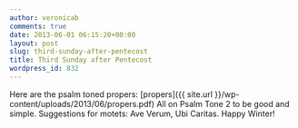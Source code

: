 ```yaml
---
author: veronicab
comments: true
date: 2013-06-01 06:15:20+00:00
layout: post
slug: third-sunday-after-pentecost
title: Third Sunday after Pentecost
wordpress_id: 832
---
```


Here are the psalm toned propers:
[propers]({{ site.url }}/wp-content/uploads/2013/06/propers.pdf)
All on Psalm Tone 2 to be good and simple.
Suggestions for motets: Ave Verum, Ubi Caritas.
Happy Winter!
